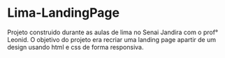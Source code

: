 # Lima-LandingPage

Projeto construido durante as aulas de lima no Senai Jandira com o prof° Leonid.
O objetivo do projeto era recriar uma landing page apartir de um design usando html e css de forma responsiva.

